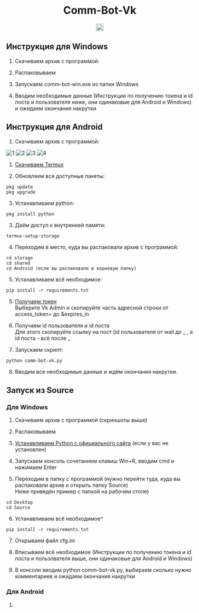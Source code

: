 <h1 align="center">Comm-Bot-Vk</h1>

<p align="center">
<a href="https://github.com/blackcatprog/folder_icons/blob/main/LICENSE"><img alt="LICENSE" src="https://img.shields.io/github/license/tjackenpacken/taskbar-groups?style=for-the-badge" height="20"/></a> 
</p>

## Инструкция для Windows

1) Скачиваем архив с программой:

2) Распаковываем

3) Запускаем comm-bot-win.exe из папки Windows

4) Вводим необходимые данные (Инструкции по получению токена и id поста и пользователя ниже, они одинаковые для Android и Windows) и ожидаем окончания накрутки

## Инструкция для Android

1) Скачиваем архив с программой:

![1](img/1.png "1")
![2](img/2.png "2")
![3](img/3.png "3")
![4](img/4.png "4")

1) [Скачиваем Termux](https://play.google.com/store/apps/details?id=com.termux "Скачать Termux")

2) Обновляем все доступные пакеты:

```
pkg update
pkg upgrade
```

3) Устанавливаем python:

```
pkg install python
```

3) Даём доступ к внутренней памяти:

```
termux-setup-storage
```

4) Переходим в место, куда вы распаковали архив с программой:

```
cd storage
cd shared
cd Android (если вы распаковали в корневую папку)
```

5) Устанавливаем всё необходимое:

```
pip install -r requirements.txt
```

5) [Получаем токен](https://vkhost.github.io "Получить токен")<br>Выберите Vk Admin и скопируйте часть адресной строки от access_token= до &expires_in

6) Получаем id пользователя и id поста<br>Для этого скопируйте ссылку на пост (id пользователя от wall до _ , а id поста - всё после _

7) Запускаем скрипт:

```
python comm-bot-vk.py
```

8) Вводим все необходимые данные и ждём окончания накрутки.

## Запуск из Source

### Для Windows

1) Скачиваем архив с программой (скриншоты выше)

2) Распаковываем

3) [Устанавливаем Python с официального сайта](https://python.org "Установить Python") (если у вас не установлен)

4) Запускаем консоль сочетанием клавиш Win+R, вводим cmd и нажимаем Enter

5) Переходим в папку с программой (нужно перейти туда, куда вы распаковали архив и открыть папку Source)<br>Ниже приведён пример с папкой на рабочем столе)

```
cd Desktop
cd Source
```

6)  Устанавливаем всё необходимое^

```
pip install -r requirements.txt
```

7) Открываем файл cfg.ini

8) Вписываем всё необходимое (Инструкции по получению токена и id поста и пользователя выше, они одинаковые для Android и Windows)

9) В консоли вводим python comm-bot-vk.py, выбираем сколько нужно комментариев и ожидаем окончания накрутки

###  Для Android

1) 
